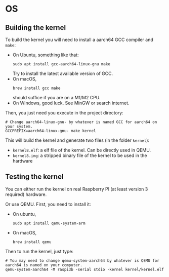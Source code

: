# OS

## Building the kernel

To build the kernel you will need to install a aarch64 GCC compiler and `make`:
- On Ubuntu, something like that:
  ```shell
  sudo apt install gcc-aarch64-linux-gnu make
  ```
  Try to install the latest available version of GCC.
- On macOS,
  ```shell
  brew install gcc make
  ```
  should suffice if you are on a M1/M2 CPU.
- On Windows, good luck. See MinGW or search internet.

Then, you just need you execute in the project directory:
```shell
# Change aarch64-linux-gnu- by whatever is named GCC for aarch64 on your system.
GCCPREFIX=aarch64-linux-gnu- make kernel
```

This will build the kernel and generate two files (in the folder `kernel`):
- `kernel8.elf`: a elf file of the kernel. Can be directly used in QEMU.
- `kernel8.img`: a stripped binary file of the kernel to be used in the hardware

## Testing the kernel

You can either run the kernel on real Raspberry PI (at least version 3 required) hardware.

Or use QEMU. First, you need to install it:
- On ubuntu,
  ```shell
  sudo apt install qemu-system-arm
  ```
- On macOS,
  ```shell
  brew install qemu
  ```

Then to run the kernel, just type:
```shell
# You may need to change qemu-system-aarch64 by whatever is QEMU for aarch64 is named on your computer.
qemu-system-aarch64 -M raspi3b -serial stdio -kernel kernel/kernel.elf
```
